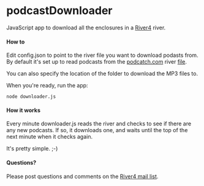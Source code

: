 # podcastDownloader

JavaScript app to download all the enclosures in a <a href="https://github.com/scripting/river4">River4</a> river.

#### How to

Edit config.json to point to the river file you want to download podasts from. By default it's set up to read podcasts from the <a href="http://podcatch.com/">podcatch.com</a> river <a href="http://rssforpodcatch.scripting.com/rivers/podcasts.js">file</a>. 

You can also specify the location of the folder to download the MP3 files to.

When you're ready, run the app:

<code>node downloader.js</code>

#### How it works

Every minute downloader.js reads the river and checks to see if there are any new podcasts. If so, it downloads one, and waits until the top of the next minute when it checks again.

It's pretty simple. ;-)

#### Questions?

Please post questions and comments on the <a href="https://groups.google.com/forum/?fromgroups#!forum/river4">River4 mail list</a>. 


